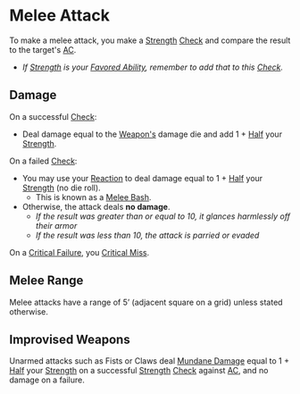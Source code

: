 # Melee Attack
To make a melee attack, you make a [Strength](../Player%20Characters/Chosen%20Statistics/Strength.md) [Check](Check.md) and compare the result to the target's [AC](../Player%20Characters/Derived%20Statistics/Armor%20Class.md). 
- *If [Strength](../Player%20Characters/Chosen%20Statistics/Strength.md) is your [Favored Ability](../Player%20Characters/Favored%20Ability.md), remember to add that to this [Check](Check.md).*
## Damage
On a successful [Check](Check.md):
- Deal damage equal to the [Weapon's](../Items/Weapons.md) damage die and add 1 + [Half](../Foreword/Rule%20for%20rules.md#Halving) your [Strength](../Player%20Characters/Chosen%20Statistics/Strength.md).

On a failed [Check](Check.md):
- You may use your [Reaction](Reaction.md) to deal damage equal to 1 + [Half](../Foreword/Rule%20for%20rules.md#Halving) your [Strength](../Player%20Characters/Chosen%20Statistics/Strength.md) (no die roll).
	- This is known as a [Melee Bash](Reaction.md#Melee%20Bash).
- Otherwise, the attack deals **no damage**.
	- *If the result was greater than or equal to 10, it glances harmlessly off their armor*
	- *If the result was less than 10, the attack is parried or evaded*

On a [Critical Failure](Dice%20Rolls/Critical%20Failure.md), you [Critical Miss](Dice%20Rolls/Critical%20Miss.md).
## Melee Range
Melee attacks have a range of 5’ (adjacent square on a grid) unless stated otherwise.
## Improvised Weapons
Unarmed attacks such as Fists or Claws deal [Mundane Damage](../Damage%20Types/Mundane%20Damage.md) equal to 1 + [Half](../Foreword/Rule%20for%20rules.md#Halving) your [Strength](../Player%20Characters/Chosen%20Statistics/Strength.md) on a successful [Strength](../Player%20Characters/Chosen%20Statistics/Strength.md) [Check](Check.md) against [AC](../Player%20Characters/Derived%20Statistics/Armor%20Class.md), and no damage on a failure.